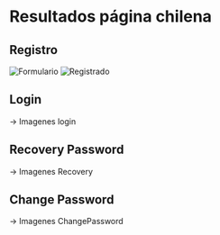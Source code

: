 # Resultados página chilena


## Registro

![Formulario](https://imgur.com/r92Q9In)
![Registrado](https://imgur.com/PKbGMxV)

## Login
-> Imagenes login

## Recovery Password
-> Imagenes Recovery

## Change Password
-> Imagenes ChangePassword
